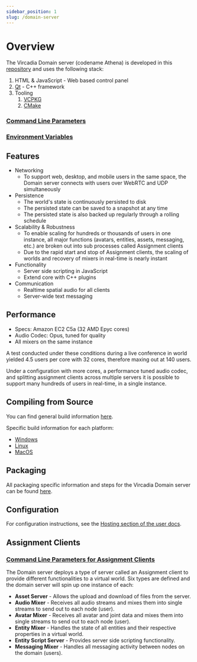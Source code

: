 ```yaml
---
sidebar_position: 1
slug: /domain-server
---
```


# Overview

The Vircadia Domain server (codename Athena) is developed in this [repository](https://github.com/vircadia/vircadia) and uses the following stack:

1. HTML & JavaScript - Web based control panel
1. [Qt](https://qt.io/) - C++ framework
1. Tooling
    1. [VCPKG](https://github.com/microsoft/vcpkg)
    1. [CMake](https://cmake.org/)

### [Command Line Parameters](./command-line-parameters.md)
### [Environment Variables](./environment-variables.md)

## Features

* Networking
    * To support web, desktop, and mobile users in the same space, the Domain server connects with users over WebRTC and UDP simultaneously
* Persistence
    * The world's state is continuously persisted to disk
    * The persisted state can be saved to a snapshot at any time
    * The persisted state is also backed up regularly through a rolling schedule
* Scalability & Robustness
    * To enable scaling for hundreds or thousands of users in one instance, all major functions (avatars, entities, assets, messaging, etc.) are broken out into sub processes called Assignment clients
    * Due to the rapid start and stop of Assignment clients, the scaling of worlds and recovery of mixers in real-time is nearly instant
* Functionality
    * Server side scripting in JavaScript
    * Extend core with C++ plugins
* Communication
    * Realtime spatial audio for all clients
    * Server-wide text messaging

## Performance

* Specs: Amazon EC2 C5a (32 AMD Epyc cores)
* Audio Codec: Opus, tuned for quality
* All mixers on the same instance

A test conducted under these conditions during a live conference in world yielded 4.5 users per core with 32 cores, therefore maxing out at 140 users.

Under a configuration with more cores, a performance tuned audio codec, and splitting assignment clients across multiple servers it is possible to support many hundreds of users in real-time, in a single instance.

## Compiling from Source

You can find general build information [here](https://github.com/vircadia/vircadia/blob/master/BUILD.md#general-build-information).

Specific build information for each platform:
* [Windows](https://github.com/vircadia/vircadia/blob/master/BUILD_WIN.md#build-windows)
* [Linux](https://github.com/vircadia/vircadia/blob/master/BUILD_LINUX.md#build-linux)
* [MacOS](https://github.com/vircadia/vircadia/blob/master/BUILD_OSX.md#build-osx)

## Packaging

All packaging specific information and steps for the Vircadia Domain server can be found [here](https://github.com/vircadia/vircadia/blob/master/INSTALLER.md#creating-an-installer).

## Configuration

For configuration instructions, see the [Hosting section of the user docs](https://docs.vircadia.com/host.html).

## Assignment Clients

### [Command Line Parameters for Assignment Clients](./command-line-parameters-for-assignment-clients.md)

The Domain server deploys a type of server called an Assignment client to provide different functionalities to a virtual world. Six types are defined and the domain server will spin up one instance of each:

* **Asset Server** - Allows the upload and download of files from the server.
* **Audio Mixer** - Receives all audio streams and mixes them into single streams to send out to each node (user).
* **Avatar Mixer** - Receives all avatar and joint data and mixes them into single streams to send out to each node (user).
* **Entity Mixer** - Handles the state of all entities and their respective properties in a virtual world.
* **Entity Script Server** - Provides server side scripting functionality.
* **Messaging Mixer** - Handles all messaging activity between nodes on the domain (users).
